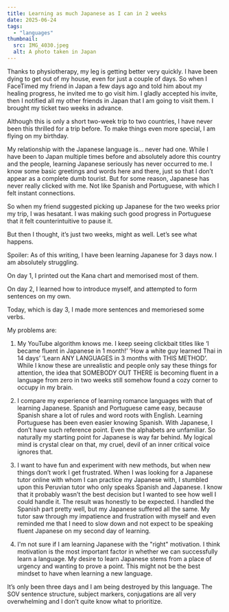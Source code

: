 ```yaml
---
title: Learning as much Japanese as I can in 2 weeks
date: 2025-06-24
tags:
  - "languages"
thumbnail: 
  src: IMG_4030.jpeg
  alt: A photo taken in Japan
---
```

Thanks to physiotherapy, my leg is getting better very quickly. I have been dying to get out of my house, even for just a couple of days. So when I FaceTimed my friend in Japan a few days ago and told him about my healing progress, he invited me to go visit him. I gladly accepted his invite, then I notified all my other friends in Japan that I am going to visit them. I brought my ticket two weeks in advance.

Although this is only a short two-week trip to two countries, I have never been this thrilled for a trip before. To make things even more special, I am flying on my birthday.

My relationship with the Japanese language is... never had one. While I have been to Japan multiple times before and absolutely adore this country and the people, learning Japanese seriously has never occurred to me. I know some basic greetings and words here and there, just so that I don’t appear as a complete dumb tourist. But for some reason, Japanese has never really clicked with me. Not like Spanish and Portuguese, with which I felt instant connections.

So when my friend suggested picking up Japanese for the two weeks prior my trip, I was hesatant. I was making such good progress in Portuguese that it felt counterintuitive to pause it. 

But then I thought, it’s just two weeks, might as well. Let’s see what happens. 

Spoiler: As of this writing, I have been learning Japanese for 3 days now. I am absolutely struggling. 

On day 1, I printed out the Kana chart and memorised most of them. 

On day 2, I learned how to introduce myself, and attempted to form sentences on my own. 

Today, which is day 3, I made more sentences and memoriesed some verbs. 

My problems are:

1. My YouTube algorithm knows me. I keep seeing clickbait titles like ‘I became fluent in Japanese in 1 month!’ ‘How a white guy learned Thai in 14 days’ ‘Learn ANY LANGUAGES in 3 months with THIS METHOD’. While I know these are unrealistic and people only say these things for attention, the idea that SOMEBODY OUT THERE is becoming fluent in a language from zero in two weeks still somehow found a cozy corner to occupy in my brain. 

2. I compare my experience of learning romance languages with that of learning Japanese. Spanish and Portuguese came easy, because Spanish share a lot of rules and word roots with English. Learning Portuguese has been even easier knowing Spanish. With Japanese, I don’t have such reference point. Even the alphabets are unfamiliar. So naturally my starting point for Japanese is way far behind. My logical mind is crystal clear on that, 
my cruel, devil of an inner critical voice ignores that. 

3. I want to have fun and experiment with new methods, but when new things don’t work I get frustrated. When I was looking for a Japanese tutor online with whom I can practice my Japanese with, I stumbled upon this Peruvian tutor who only speaks Spanish and Japanese. I know that it probably wasn’t the best decision but I wanted to see how well I could handle it. The result was honestly to be expected. I handled the Spanish part pretty well, but my Japanese suffered all the same. My tutor saw through my impatience and frustration with myself and even reminded me that I need to slow down and not expect to be speaking fluent Japanese on my second day of learning. 

4. I'm not sure if I am learning Japanese with the "right" motivation. I think motivation is the most important factor in whether we can successfully learn a language. My desire to learn Japanese stems from a place of urgency and wanting to prove a point. This might not be the best mindset to have when learning a new language. 

It’s only been three days and I am being destroyed by this language. The SOV sentence structure, subject markers, conjugations are all very overwhelming and I don’t quite know what to prioritize.